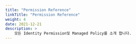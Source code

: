 ```yaml
---
title: "Permission Reference"
linkTitle: "Permission Reference"
weight: 4
date: 2021-12-21
description: >
    모든 Identity Permission및 Managed Policy를 소개 합니다.  
---
```



